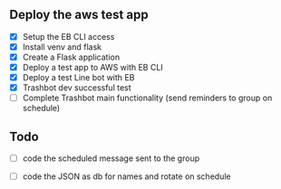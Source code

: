 ## Deploy the aws test app
- [x] Setup the EB CLI access 
- [x] Install venv and flask
- [x] Create a Flask application 
- [x] Deploy a test app to AWS with EB CLI
- [x] Deploy a test Line bot with EB
- [x] Trashbot dev successful test
- [ ] Complete Trashbot main functionality (send reminders to group on schedule)

## Todo 
- [ ] code the scheduled message sent to the group
- [ ] code the JSON as db for names and rotate on schedule

